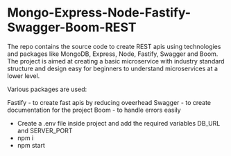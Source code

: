 # Mongo-Express-Node-Fastify-Swagger-Boom-REST
The repo contains the source code to create REST apis using technologies and packages like MongoDB, Express, Node, Fastify, Swagger and Boom. The project is aimed at creating a basic microservice with industry standard structure and design easy for beginners to understand microservices at a lower level.

Various packages are used:

Fastify - to create fast apis by reducing oveerhead
Swagger - to create documentation for the project
Boom - to handle errors easily

* Create a .env file inside project and add the required variables DB_URL and SERVER_PORT
* npm i
* npm start
